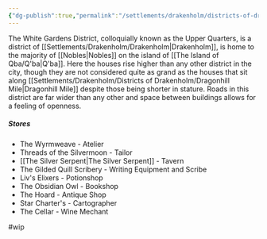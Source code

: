 ```yaml
---
{"dg-publish":true,"permalink":"/settlements/drakenholm/districts-of-drakenholm/upper-quarters/"}
---
```


The White Gardens District, colloquially known as the Upper Quarters, is a district of [[Settlements/Drakenholm/Drakenholm\|Drakenholm]], is home to the majority of [[Nobles\|Nobles]] on the island of [[The Island of Qba/Q'ba\|Q'ba]]. Here the houses rise higher than any other district in the city, though they are not considered quite as grand as the houses that sit along [[Settlements/Drakenholm/Districts of Drakenholm/Dragonhill Mile\|Dragonhill Mile]] despite those being shorter in stature. Roads in this district are far wider than any other and space between buildings allows for a feeling of openness. 

##### Stores
- The Wyrmweave - Atelier
- Threads of the Silvermoon - Tailor
- [[The Silver Serpent\|The Silver Serpent]] - Tavern
- The Gilded Quill Scribery - Writing Equipment and Scribe
- Liv's Elixers - Potionshop
- The Obsidian Owl - Bookshop
- The Hoard - Antique Shop
- Star Charter's - Cartographer
- The Cellar - Wine Mechant

#wip 